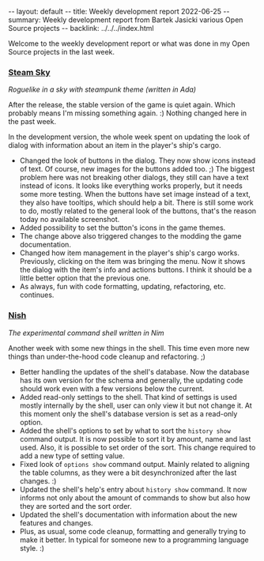 -- layout: default
-- title: Weekly development report 2022-06-25
-- summary: Weekly development report from Bartek Jasicki various Open Source projects
-- backlink: ../../../index.html

Welcome to the weekly development report or what was done in my Open Source
projects in the last week.

### [Steam Sky](https://www.laeran.pl/repositories/steamsky)

*Roguelike in a sky with steampunk theme (written in Ada)*

After the release, the stable version of the game is quiet again. Which
probably means I'm missing something again. :) Nothing changed here in the
past week.

In the development version, the whole week spent on updating the look of
dialog with information about an item in the player's ship's cargo.

* Changed the look of buttons in the dialog. They now show icons instead of
  text. Of course, new images for the buttons added too. ;) The biggest
  problem here was not breaking other dialogs, they still can have a text
  instead of icons. It looks like everything works properly, but it needs
  some more testing. When the buttons have set image instead of a text, they
  also have tooltips, which should help a bit. There is still some work to do,
  mostly related to the general look of the buttons, that's the reason today
  no available screenshot.
* Added possibility to set the button's icons in the game themes.
* The change above also triggered changes to the modding the game
  documentation.
* Changed how item management in the player's ship's cargo works. Previously,
  clicking on the item was bringing the menu. Now it shows the dialog with the
  item's info and actions buttons. I think it should be a little better option
  that the previous one.
* As always, fun with code formatting, updating, refactoring, etc. continues.

### [Nish](https://www.laeran.pl/repositories/nish)

*The experimental command shell written in Nim*

Another week with some new things in the shell. This time even more new things
than under-the-hood code cleanup and refactoring. ;)

* Better handling the updates of the shell's database. Now the database has its
  own version for the schema and generally, the updating code should work even
  with a few versions below the current.
* Added read-only settings to the shell. That kind of settings is used mostly
  internally by the shell, user can only view it but not change it. At this
  moment only the shell's database version is set as a read-only option.
* Added the shell's options to set by what to sort the `history show` command
  output. It is now possible to sort it by amount, name and last used. Also, it
  is possible to set order of the sort. This change required to add a new type
  of setting value.
* Fixed look of `options show` command output. Mainly related to aligning the
  table columns, as they were a bit desynchronized after the last changes. :)
* Updated the shell's help's entry about `history show` command. It now informs
  not only about the amount of commands to show but also how they are sorted
  and the sort order.
* Updated the shell's documentation with information about the new features and
  changes.
* Plus, as usual, some code cleanup, formatting and generally trying to make it
  better. In typical for someone new to a programming language style. :)
